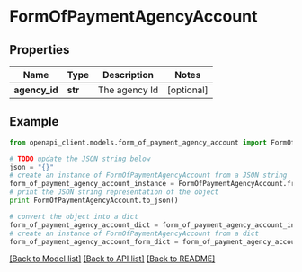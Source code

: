 # FormOfPaymentAgencyAccount


## Properties
Name | Type | Description | Notes
------------ | ------------- | ------------- | -------------
**agency_id** | **str** | The agency Id | [optional] 

## Example

```python
from openapi_client.models.form_of_payment_agency_account import FormOfPaymentAgencyAccount

# TODO update the JSON string below
json = "{}"
# create an instance of FormOfPaymentAgencyAccount from a JSON string
form_of_payment_agency_account_instance = FormOfPaymentAgencyAccount.from_json(json)
# print the JSON string representation of the object
print FormOfPaymentAgencyAccount.to_json()

# convert the object into a dict
form_of_payment_agency_account_dict = form_of_payment_agency_account_instance.to_dict()
# create an instance of FormOfPaymentAgencyAccount from a dict
form_of_payment_agency_account_form_dict = form_of_payment_agency_account.from_dict(form_of_payment_agency_account_dict)
```
[[Back to Model list]](../README.md#documentation-for-models) [[Back to API list]](../README.md#documentation-for-api-endpoints) [[Back to README]](../README.md)


